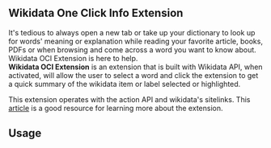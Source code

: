 ## Wikidata One Click Info Extension


It's tedious to always open a new tab or take up your dictionary to look up for words' meaning or explanation while reading your favorite article, books, PDFs or when browsing and come across a word you want to know about. Wikidata OCI Extension is here to help.
</br>
**Wikidata OCI Extension** is an extension that is built with Wikidata API, when activated, will allow the user to select a word and click the extension to get a quick summary of the wikidata item or label selected or highlighted.

This extension operates with the action API and wikidata's sitelinks. This [article]() is a good resource for learning more about the extension.

## Usage



